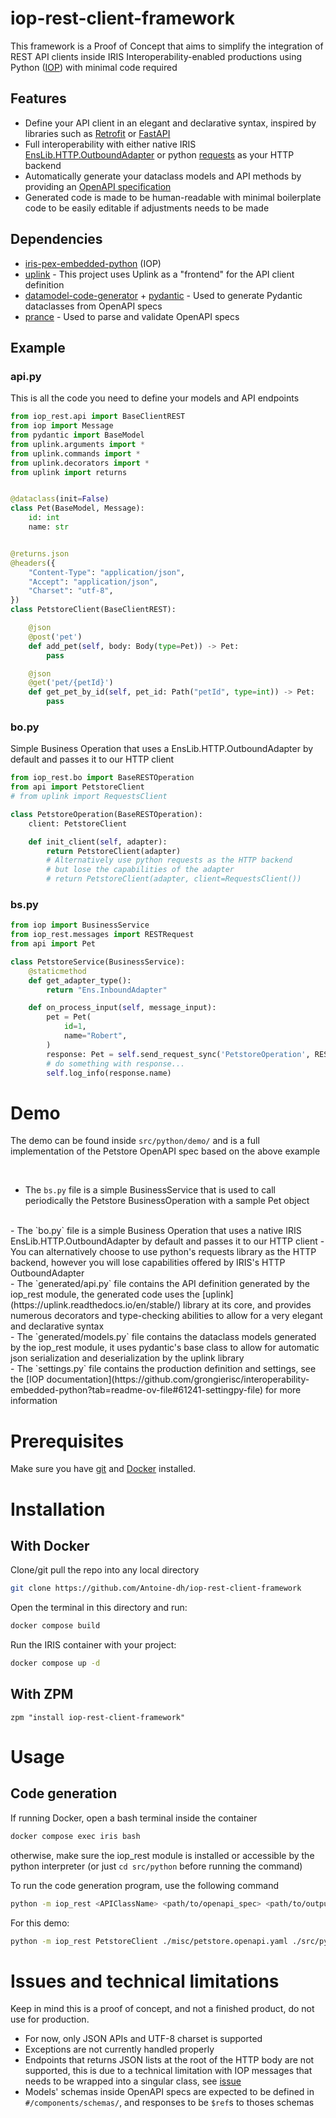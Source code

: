 # iop-rest-client-framework

This framework is a Proof of Concept that aims to simplify the integration of REST API clients inside IRIS Interoperability-enabled productions using Python ([IOP](https://github.com/grongierisc/interoperability-embedded-python)) with minimal code required

## Features

- Define your API client in an elegant and declarative syntax, inspired by libraries such as [Retrofit](https://square.github.io/retrofit/) or [FastAPI](https://fastapi.tiangolo.com/)
- Full interoperability with either native IRIS [EnsLib.HTTP.OutboundAdapter](https://docs.intersystems.com/irislatest/csp/documatic/%25CSP.Documatic.cls?LIBRARY=ENSLIB&CLASSNAME=EnsLib.HTTP.OutboundAdapter) or python [requests](https://requests.readthedocs.io/en/latest/) as your HTTP backend
- Automatically generate your dataclass models and API methods by providing an [OpenAPI specification](https://swagger.io/specification/)
- Generated code is made to be human-readable with minimal boilerplate code to be easily editable if adjustments needs to be made

## Dependencies

- [iris-pex-embedded-python](https://github.com/grongierisc/interoperability-embedded-python) (IOP)
- [uplink](https://pypi.org/project/uplink/) - This project uses Uplink as a "frontend" for the API client definition
- [datamodel-code-generator](https://pypi.org/project/datamodel-code-generator/) + [pydantic](https://pypi.org/project/pydantic/) - Used to generate Pydantic dataclasses from OpenAPI specs
- [prance](https://pypi.org/project/prance/) - Used to parse and validate OpenAPI specs

## Example

### api\.py

This is all the code you need to define your models and API endpoints

```python
from iop_rest.api import BaseClientREST
from iop import Message
from pydantic import BaseModel
from uplink.arguments import *
from uplink.commands import *
from uplink.decorators import *
from uplink import returns


@dataclass(init=False)
class Pet(BaseModel, Message):
    id: int
    name: str


@returns.json
@headers({
    "Content-Type": "application/json",
    "Accept": "application/json",
    "Charset": "utf-8",
})
class PetstoreClient(BaseClientREST):

    @json
    @post('pet')
    def add_pet(self, body: Body(type=Pet)) -> Pet:
        pass

    @json
    @get('pet/{petId}')
    def get_pet_by_id(self, pet_id: Path("petId", type=int)) -> Pet:
        pass
```

### bo\.py

Simple Business Operation that uses a EnsLib.HTTP.OutboundAdapter by default and passes it to our HTTP client

```python
from iop_rest.bo import BaseRESTOperation
from api import PetstoreClient
# from uplink import RequestsClient

class PetstoreOperation(BaseRESTOperation):
    client: PetstoreClient

    def init_client(self, adapter):
        return PetstoreClient(adapter)
        # Alternatively use python requests as the HTTP backend
        # but lose the capabilities of the adapter
        # return PetstoreClient(adapter, client=RequestsClient())
```

### bs\.py



```python
from iop import BusinessService
from iop_rest.messages import RESTRequest
from api import Pet

class PetstoreService(BusinessService):
    @staticmethod
    def get_adapter_type():
        return "Ens.InboundAdapter"

    def on_process_input(self, message_input):
        pet = Pet(
            id=1,
            name="Robert",
        )
        response: Pet = self.send_request_sync('PetstoreOperation', RESTRequest.create('add_pet', pet))
        # do something with response...
        self.log_info(response.name)

```

# Demo

The demo can be found inside `src/python/demo/` and is a full implementation of the Petstore OpenAPI spec based on the above example

<br>

- The `bs.py` file is a simple BusinessService that is used to call periodically the Petstore BusinessOperation with a sample Pet object
<br>
- The `bo.py` file is a simple Business Operation that uses a native IRIS EnsLib.HTTP.OutboundAdapter by default and passes it to our HTTP client
  - You can alternatively choose to use python's requests library as the HTTP backend, however you will lose capabilities offered by IRIS's HTTP OutboundAdapter
<br>
- The `generated/api.py` file contains the API definition generated by the iop_rest module, the generated code uses the [uplink](https://uplink.readthedocs.io/en/stable/) library at its core, and provides numerous decorators and type-checking abilities to allow for a very elegant and declarative syntax
<br>
- The `generated/models.py` file contains the dataclass models generated by the iop_rest module, it uses pydantic's base class to allow for automatic json serialization and deserialization by the uplink library
<br>
- The `settings.py` file contains the production definition and settings, see the [IOP documentation](https://github.com/grongierisc/interoperability-embedded-python?tab=readme-ov-file#61241-settingpy-file) for more information

# Prerequisites

Make sure you have [git](https://git-scm.com/book/en/v2/Getting-Started-Installing-Git) and [Docker](https://www.docker.com/products/docker-desktop) installed.

# Installation

## With Docker

Clone/git pull the repo into any local directory

```sh
git clone https://github.com/Antoine-dh/iop-rest-client-framework
```

Open the terminal in this directory and run:

```sh
docker compose build
```

Run the IRIS container with your project:

```sh
docker compose up -d
```

## With ZPM

```objectscript
zpm "install iop-rest-client-framework" 
```

# Usage

## Code generation

If running Docker, open a bash terminal inside the container
```sh
docker compose exec iris bash
```

otherwise, make sure the iop_rest module is installed or accessible by the python interpreter (or just `cd src/python` before running the command)

To run the code generation program, use the following command

```sh
python -m iop_rest <APIClassName> <path/to/openapi_spec> <path/to/output_folder>
```

For this demo:

```sh
python -m iop_rest PetstoreClient ./misc/petstore.openapi.yaml ./src/python/demo/generated/
```

# Issues and technical limitations

Keep in mind this is a proof of concept, and not a finished product, do not use for production.

- For now, only JSON APIs and UTF-8 charset is supported
- Exceptions are not currently handled properly
- Endpoints that returns JSON lists at the root of the HTTP body are not supported, this is due to a technical limitation with IOP messages that needs to be wrapped into a singular class, see [issue](https://github.com/grongierisc/interoperability-embedded-python/issues/25)
- Models' schemas inside OpenAPI specs are expected to be defined in `#/components/schemas/`, and responses to be `$ref`s to thoses schemas